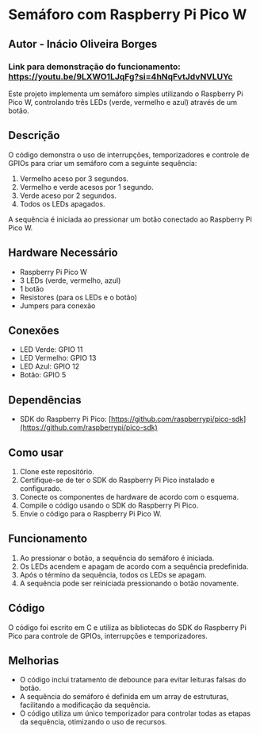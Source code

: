 # Semáforo com Raspberry Pi Pico W



## Autor - Inácio Oliveira Borges

### Link para demonstração do funcionamento: https://youtu.be/9LXWO1LJqFg?si=4hNqFvtJdvNVLUYc


Este projeto implementa um semáforo simples utilizando o Raspberry Pi Pico W, controlando três LEDs (verde, vermelho e azul) através de um botão.

## Descrição


O código demonstra o uso de interrupções, temporizadores e controle de GPIOs para criar um semáforo com a seguinte sequência:

1. Vermelho aceso por 3 segundos.
2. Vermelho e verde acesos por 1 segundo.
3. Verde aceso por 2 segundos.
4. Todos os LEDs apagados.

A sequência é iniciada ao pressionar um botão conectado ao Raspberry Pi Pico W.

## Hardware Necessário

- Raspberry Pi Pico W
- 3 LEDs (verde, vermelho, azul)
- 1 botão
- Resistores (para os LEDs e o botão)
- Jumpers para conexão

## Conexões

- LED Verde: GPIO 11
- LED Vermelho: GPIO 13
- LED Azul: GPIO 12
- Botão: GPIO 5

## Dependências

- SDK do Raspberry Pi Pico: [https://github.com/raspberrypi/pico-sdk](https://github.com/raspberrypi/pico-sdk)

## Como usar

1. Clone este repositório.
2. Certifique-se de ter o SDK do Raspberry Pi Pico instalado e configurado.
3. Conecte os componentes de hardware de acordo com o esquema.
4. Compile o código usando o SDK do Raspberry Pi Pico.
5. Envie o código para o Raspberry Pi Pico W.

## Funcionamento

1. Ao pressionar o botão, a sequência do semáforo é iniciada.
2. Os LEDs acendem e apagam de acordo com a sequência predefinida.
3. Após o término da sequência, todos os LEDs se apagam.
4. A sequência pode ser reiniciada pressionando o botão novamente.

## Código

O código foi escrito em C e utiliza as bibliotecas do SDK do Raspberry Pi Pico para controle de GPIOs, interrupções e temporizadores.

## Melhorias

- O código inclui tratamento de debounce para evitar leituras falsas do botão.
- A sequência do semáforo é definida em um array de estruturas, facilitando a modificação da sequência.
- O código utiliza um único temporizador para controlar todas as etapas da sequência, otimizando o uso de recursos.